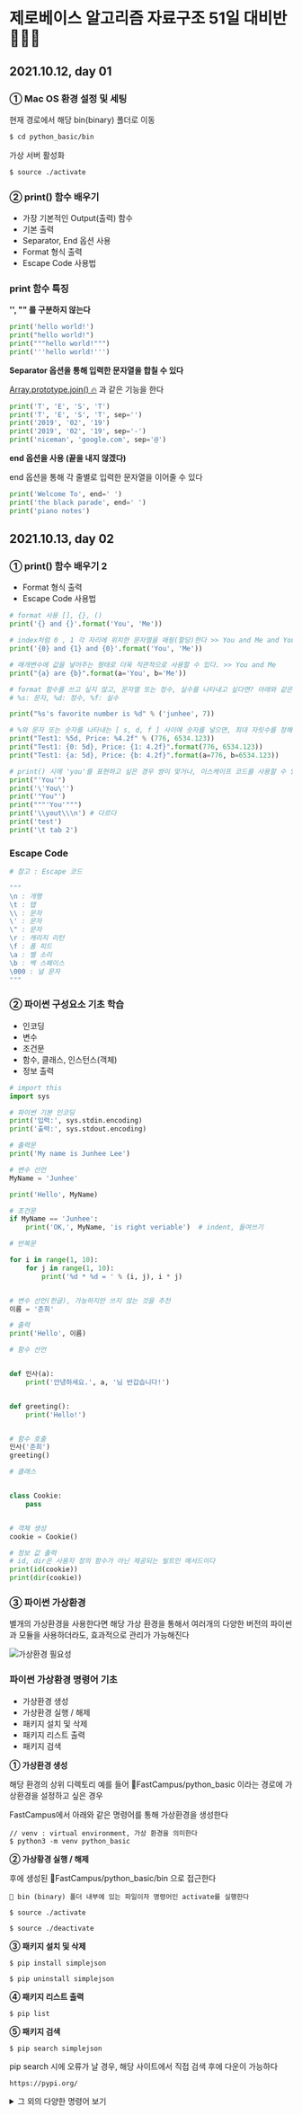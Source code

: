 # 제로베이스 알고리즘 자료구조 51일 대비반 👨🏻‍💻

## 2021.10.12, day 01

### ① Mac OS 환경 설정 및 세팅

현재 경로에서 해당 bin(binary) 폴더로 이동

```bash
$ cd python_basic/bin
```

가상 서버 활성화

```bash
$ source ./activate
```

### ② print() 함수 배우기

- 가장 기본적인 Output(출력) 함수
- 기본 출력
- Separator, End 옵션 사용
- Format 형식 출력
- Escape Code 사용법

### print 함수 특징

**'', "" 를 구분하지 않는다**

```python
print('hello world!')
print("hello world!")
print("""hello world!""")
print('''hello world!''')
```

**Separator 옵션을 통해 입력한 문자열을 합칠 수 있다**

[Array.prototype.join() 🔥](https://developer.mozilla.org/ko/docs/Web/JavaScript/Reference/Global_Objects/Array/join) 과 같은 기능을 한다

```python
print('T', 'E', 'S', 'T')
print('T', 'E', 'S', 'T', sep='')
print('2019', '02', '19')
print('2019', '02', '19', sep='-')
print('niceman', 'google.com', sep='@')
```

**end 옵션을 사용 (끝을 내지 않겠다)**

end 옵션을 통해 각 줄별로 입력한 문자열을 이어줄 수 있다

```python
print('Welcome To', end=' ')
print('the black parade', end=' ')
print('piano notes')
```

## 2021.10.13, day 02

### ① print() 함수 배우기 2

- Format 형식 출력
- Escape Code 사용법

```py
# format 사용 [], {}, ()
print('{} and {}'.format('You', 'Me'))
```

```py
# index처럼 0 , 1 각 자리에 위치한 문자열을 매핑(할당)한다 >> You and Me and You
print('{0} and {1} and {0}'.format('You', 'Me'))
```

```py
# 매개변수에 값을 넣어주는 형태로 더욱 직관적으로 사용할 수 있다. >> You and Me
print("{a} are {b}".format(a='You', b='Me'))
```

```py
# format 함수를 쓰고 싶지 않고, 문자열 또는 정수, 실수를 나타내고 싶다면? 아래와 같은 방법으로 사용 가능하다
# %s: 문자, %d: 정수, %f: 실수

print("%s's favorite number is %d" % ('junhee', 7))
```

```py
# %와 문자 또는 숫자를 나타내는 [ s, d, f ] 사이에 숫자를 넣으면, 최대 자릿수를 정해줄 수 있다
print("Test1: %5d, Price: %4.2f" % (776, 6534.123))
print("Test1: {0: 5d}, Price: {1: 4.2f}".format(776, 6534.123))
print("Test1: {a: 5d}, Price: {b: 4.2f}".format(a=776, b=6534.123))
```

```py
# print() 시에 'you'를 표현하고 싶은 경우 쌍이 맞거나, 이스케이프 코드를 사용할 수 있다
print("'You'")
print('\'You\'')
print('"You"')
print("""'You'""")
print('\\yout\\\n') # 다르다
print('test')
print('\t tab 2')
```

### Escape Code

```py
# 참고 : Escape 코드

"""
\n : 개행
\t : 탭
\\ : 문자
\' : 문자
\" : 문자
\r : 캐리지 리턴
\f : 폼 피드
\a : 벨 소리
\b : 백 스페이스
\000 : 널 문자
"""
```

### ② 파이썬 구성요소 기초 학습

- 인코딩
- 변수
- 조건문
- 함수, 클래스, 인스턴스(객체)
- 정보 출력

```py
# import this
import sys

# 파이썬 기본 인코딩
print('입력:', sys.stdin.encoding)
print('출력:', sys.stdout.encoding)

# 출력문
print('My name is Junhee Lee')

# 변수 선언
MyName = 'Junhee'

print('Hello', MyName)

# 조건문
if MyName == 'Junhee':
    print('OK,', MyName, 'is right veriable')  # indent, 들여쓰기

# 반복문

for i in range(1, 10):
    for j in range(1, 10):
        print('%d * %d = ' % (i, j), i * j)


# 변수 선언(한글), 가능하지만 쓰지 않는 것을 추천
이름 = '준희'

# 출력
print('Hello', 이름)

# 함수 선언


def 인사(a):
    print('안녕하세요.', a, '님 반갑습니다!')


def greeting():
    print('Hello!')


# 함수 호출
인사('준희')
greeting()

# 클래스


class Cookie:
    pass


# 객체 생성
cookie = Cookie()

# 정보 값 출력
# id, dir은 사용자 정의 함수가 아닌 제공되는 빌트인 메서드이다
print(id(cookie))
print(dir(cookie))
```

### ③ 파이썬 가상환경

별개의 가상환경을 사용한다면 해당 가상 환경을 통해서 여러개의 다양한 버전의 파이썬과 모듈을 사용하더라도, 효과적으로 관리가 가능해진다

<img src="./images/1.png" alt="가상환경 필요성">

### 파이썬 가상환경 명령어 기초

- 가상환경 생성
- 가상환경 실행 / 해제
- 패키지 설치 및 삭제
- 패키지 리스트 출력
- 패키지 검색

**① 가상환경 생성**

해당 환경의 상위 디렉토리 예를 들어 📁FastCampus/python_basic 이라는 경로에 가상환경을 설정하고 싶은 경우

FastCampus에서 아래와 같은 명령어를 통해 가상환경을 생성한다

```
// venv : virtual environment, 가상 환경을 의미한다
$ python3 -m venv python_basic
```

**② 가상황경 실행 / 해제**

후에 생성된 📁FastCampus/python_basic/bin 으로 접근한다

```
📁 bin (binary) 폴더 내부에 있는 파일이자 명령어인 activate를 실행한다

$ source ./activate
```

```
$ source ./deactivate
```

**③ 패키지 설치 및 삭제**

```
$ pip install simplejson

$ pip uninstall simplejson
```

**④ 패키지 리스트 출력**

```
$ pip list
```

**⑤ 패키지 검색**

```
$ pip search simplejson
```

pip search 시에 오류가 날 경우, 해당 사이트에서 직접 검색 후에 다운이 가능하다

```
https://pypi.org/
```

<details>
<summary>그 외의 다양한 명령어 보기</summary>

```python
'''
python -m venv 가상환경명
	Script\activate.bat
	Script\deactivate.bat
	pip 명령어 : search , install, uninstall, list, freeze, show
	pip install search simplejson , simple*
	pip install install simplejson
	pip install install simplejson==버전
	pip install --upgrade simplejson
	pip show simplejson
	pip show -f simplejson
	pip freeze > packages.txt
	pip freeze --all > packages.txt
	pip install -r packages.txt


	python -m venv /path/to/venv : 윈도우, 맥, 리눅스 동일

	윈도우 : Script
	맥 : bin

	윈도우

	activate.bat : 가상환경 진입
	deactivate.bat : 가상환경 해제

	맥
	source ./activate : 가상환경 진입
	source ./deactivate : 가상환경 해제

	command : code 실행
'''
```

</details>
